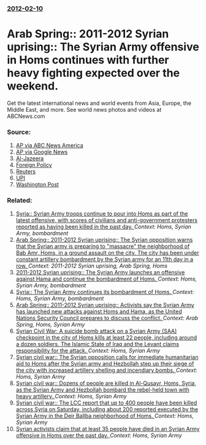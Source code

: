 ### [2012-02-10](/news/2012/02/10/index.md)

# Arab Spring:: 2011-2012 Syrian uprising:: The Syrian Army offensive in Homs continues with further heavy fighting expected over the weekend. 

Get the latest international news and world events from Asia, Europe, the Middle East, and more. See world news photos and videos at ABCNews.com


### Source:

1. [AP via ABC News America](http://abcnews.go.com/International/wireStory/explosion-hit-northern-syrian-city-aleppo-15553351#.TzTbq8Ugpa8)
2. [AP via Google News](http://www.google.com/hostednews/ap/article/ALeqM5hFDG7Ov6zinzYxhTIJjkq6KhOdMA?docId=8f9677a734a544a493fc6a42d95aac12)
3. [Al-Jazeera](http://blogs.aljazeera.net/liveblog/syria-feb-11-2012-0221)
4. [Foreign Policy](http://thecable.foreignpolicy.com/posts/2012/02/10/senators_call_for_aiding_the_syrian_opposition)
5. [Reuters](http://uk.reuters.com/article/2012/02/10/uk-syria-idUKL6E8C52E220120210)
6. [UPI](http://www.upi.com/Top_News/Special/2012/02/10/Egyptians-march-on-Defense-Ministry/UPI-17981328888930/)
7. [Washington Post](http://www.washingtonpost.com/world/middle-east/bahrain-anti-government-protesters-seek-new-freedom-square-for-uprising-anniversary/2012/02/10/gIQAh4pv3Q_story.html)

### Related:

1. [Syria:: Syrian Army troops continue to pour into Homs as part of the latest offensive, with scores of civilians and anti-government protesters reported as having been killed in the past day. ](/news/2012/02/9/syria-syrian-army-troops-continue-to-pour-into-homs-as-part-of-the-latest-offensive-with-scores-of-civilians-and-anti-government-proteste.md) _Context: Homs, Syrian Army, bombardment_
2. [Arab Spring:: 2011-2012 Syrian uprising:: The Syrian opposition warns that the Syrian army is preparing to "massacre" the neighborhood of Bab Amr, Homs, in a ground assault on the city. The city has been under constant artillery bombardment by the Syrian army for an 11th day in a row. ](/news/2012/02/17/arab-spring-2011-2012-syrian-uprising-the-syrian-opposition-warns-that-the-syrian-army-is-preparing-to-massacre-the-neighborhood-of-ba.md) _Context: 2011-2012 Syrian uprising, Arab Spring, Homs_
3. [2011-2012 Syrian uprising:: The Syrian Army launches an offensive against Hama and continue the bombardment of Homs. ](/news/2012/02/15/2011-2012-syrian-uprising-the-syrian-army-launches-an-offensive-against-hama-and-continue-the-bombardment-of-homs.md) _Context: Homs, Syrian Army, bombardment_
4. [Syria:: The Syrian Army continues its bombardment of Homs. ](/news/2012/02/13/syria-the-syrian-army-continues-its-bombardment-of-homs.md) _Context: Homs, Syrian Army, bombardment_
5. [Arab Spring:: 2011-2012 Syrian uprising:: Activists say the Syrian Army has launched new attacks against Homs and Hama, as the United Nations Security Council prepares to discuss the conflict. ](/news/2012/01/27/arab-spring-2011-2012-syrian-uprising-activists-say-the-syrian-army-has-launched-new-attacks-against-homs-and-hama-as-the-united-nati.md) _Context: Arab Spring, Homs, Syrian Army_
6. [Syrian Civil War: A suicide bomb attack on a Syrian Army (SAA) checkpoint in the city of Homs kills at least 22 people, including around a dozen soldiers. The Islamic State of Iraq and the Levant claims responsibility for the attack. ](/news/2016/01/26/syrian-civil-war-a-suicide-bomb-attack-on-a-syrian-army-saa-checkpoint-in-the-city-of-homs-kills-at-least-22-people-including-around-a-d.md) _Context: Homs, Syrian Army_
7. [Syrian civil war:: The Syrian opposition calls for immediate humanitarian aid to Homs after the Syrian army and Hezbollah step up their siege of the city with increased artillery shelling and incendiary bombs. ](/news/2013/07/5/syrian-civil-war-the-syrian-opposition-calls-for-immediate-humanitarian-aid-to-homs-after-the-syrian-army-and-hezbollah-step-up-their-sieg.md) _Context: Homs, Syrian Army_
8. [Syrian civil war:: Dozens of people are killed in Al-Qusayr, Homs, Syria, as the Syrian Army and Hezbollah bombard the rebel-held town with heavy artillery. ](/news/2013/05/25/syrian-civil-war-dozens-of-people-are-killed-in-al-qusayr-homs-syria-as-the-syrian-army-and-hezbollah-bombard-the-rebel-held-town-with.md) _Context: Homs, Syrian Army_
9. [Syrian civil war:: The LCC report that up to 400 people have been killed across Syria on Saturday, including about 200 reported executed by the Syrian Army in the Deir Ballba neighborhood of Homs. ](/news/2012/12/29/syrian-civil-war-the-lcc-report-that-up-to-400-people-have-been-killed-across-syria-on-saturday-including-about-200-reported-executed-by.md) _Context: Homs, Syrian Army_
10. [Syrian activists claim that at least 35 people have died in an Syrian Army offensive in Homs over the past day. ](/news/2012/06/10/syrian-activists-claim-that-at-least-35-people-have-died-in-an-syrian-army-offensive-in-homs-over-the-past-day.md) _Context: Homs, Syrian Army_
